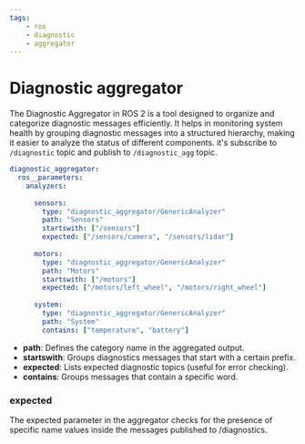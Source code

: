 ```yaml
---
tags:
    - ros
    - diagnostic
    - aggregator
---
```


# Diagnostic aggregator

The Diagnostic Aggregator in ROS 2 is a tool designed to organize and categorize diagnostic messages efficiently. It helps in monitoring system health by grouping diagnostic messages into a structured hierarchy, making it easier to analyze the status of different components. it's subscribe to `/diagnostic` topic and publish to `/diagnostic_agg` topic.

```yaml
diagnostic_aggregator:
  ros__parameters:
    analyzers:
     
      sensors:
        type: "diagnostic_aggregator/GenericAnalyzer"
        path: "Sensors"
        startswith: ["/sensors"]
        expected: ["/sensors/camera", "/sensors/lidar"]
      
      motors:
        type: "diagnostic_aggregator/GenericAnalyzer"
        path: "Motors"
        startswith: ["/motors"]
        expected: ["/motors/left_wheel", "/motors/right_wheel"]
      
      system:
        type: "diagnostic_aggregator/GenericAnalyzer"
        path: "System"
        contains: ["temperature", "battery"]
```

- **path**: Defines the category name in the aggregated output.
- **startswith**: Groups diagnostics messages that start with a certain prefix.
- **expected**: Lists expected diagnostic topics (useful for error checking).
- **contains**: Groups messages that contain a specific word.

### expected

The expected parameter in the aggregator checks for the presence of specific name values inside the messages published to /diagnostics.
